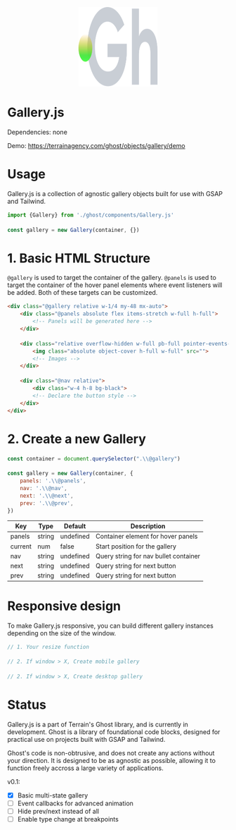 <p align="center">
  <img width="180" height="180" src="https://github.com/terrainagency/ghost/blob/main/assets/logo.svg" alt="Ghost: Agnostic GSAP and Tailwind Framework">
</p>

# Gallery.js

Dependencies: none 

Demo: https://terrainagency.com/ghost/objects/gallery/demo

# Usage

Gallery.js is a collection of agnostic gallery objects built for use with GSAP and Tailwind.

```javascript
import {Gallery} from './ghost/components/Gallery.js'

const gallery = new Gallery(container, {})
```

# 1. Basic HTML Structure

`@gallery` is used to target the container of the gallery. `@panels` is used to target the container of the hover panel elements where event listeners will be added. Both of these targets can be customized.

```html
<div class="@gallery relative w-1/4 my-48 mx-auto">
    <div class="@panels absolute flex items-stretch w-full h-full">
        <!-- Panels will be generated here -->
    </div>

    <div class="relative overflow-hidden w-full pb-full pointer-events-none">
        <img class="absolute object-cover h-full w-full" src="">
        <!-- Images -->
    </div>

    <div class="@nav relative">
        <div class="w-4 h-8 bg-black">
        <!-- Declare the button style -->
    </div>
</div>
```

# 2. Create a new Gallery

```javascript
const container = document.querySelector(".\\@gallery")

const gallery = new Gallery(container, {
    panels: '.\\@panels',
    nav: '.\\@nav',
    next: '.\\@next',
    prev: '.\\@prev',
})
```

Key | Type | Default | Description
------------ | ------------ | ------------ | ------------
panels | string | undefined | Container element for hover panels
current | num | false | Start position for the gallery
nav | string | undefined | Query string for nav bullet container
next | string | undefined | Query string for next button
prev | string | undefined | Query string for next button

# Responsive design

To make Gallery.js responsive, you can build different gallery instances depending on the size of the window.

```javascript
// 1. Your resize function

// 2. If window > X, Create mobile gallery

// 2. If window > X, Create desktop gallery
```

# Status

Gallery.js is a part of Terrain's Ghost library, and is currently in development. Ghost is a library of foundational code blocks, designed for practical use on projects built with GSAP and Tailwind.

Ghost's code is non-obtrusive, and does not create any actions without your direction. It is designed to be as agnostic as possible, allowing it to function freely accross a large variety of applications.

v0.1:
- [x] Basic multi-state gallery
- [ ] Event callbacks for advanced animation
- [ ] Hide prev/next instead of all
- [ ] Enable type change at breakpoints